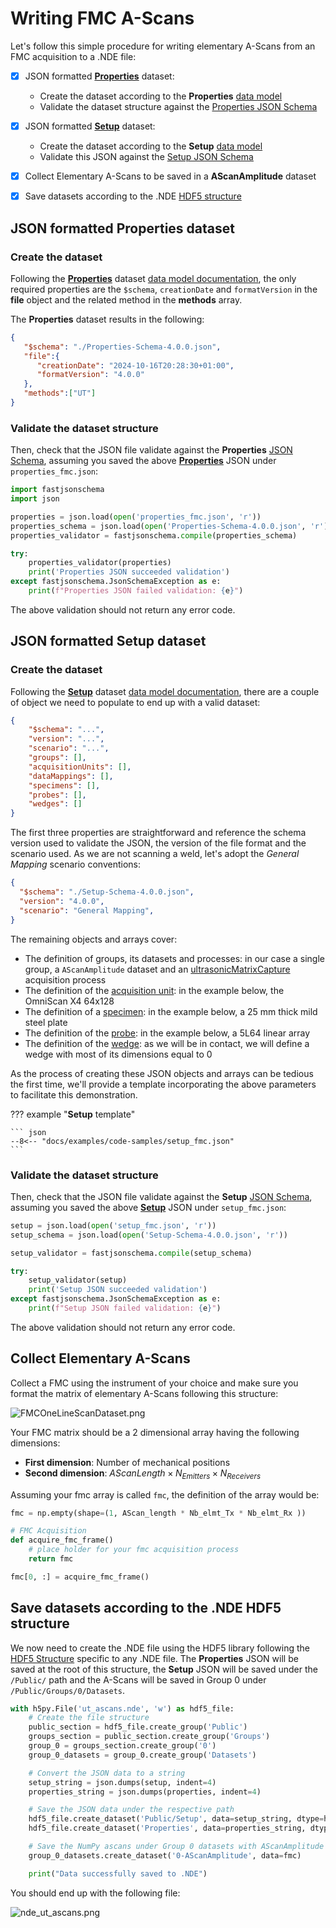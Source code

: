 # Writing FMC A-Scans

Let's follow this simple procedure for writing elementary A-Scans from an FMC acquisition to a .NDE file: 

- [x] JSON formatted [**Properties**](../../json-metadata/properties/index.md) dataset:
    - Create the dataset according to the **Properties** [data model](../../json-metadata/properties/data-model.md)
    - Validate the dataset structure against the [Properties JSON Schema](../../json-metadata/properties/schema_doc.md)
- [x] JSON formatted [**Setup**](../../json-metadata/setup/index.md) dataset:
    - Create the dataset according to the **Setup** [data model](../../json-metadata/setup/data-model/index.md)
    - Validate this JSON against the [Setup JSON Schema](../../json-metadata/setup/schema_doc.md)
- [x] Collect Elementary A-Scans to be saved in a **AScanAmplitude** dataset
- [x] Save datasets according to the .NDE [HDF5 structure](../../hdf5-structure/index.md)


## JSON formatted **Properties** dataset

### Create the dataset

Following the [**Properties**](../../json-metadata/properties/index.md) dataset [data model documentation](../../json-metadata/properties/data-model.md), the only required properties are the `$schema`,  `creationDate` and `formatVersion` in the **file** object and the related method in the **methods** array. 

The **Properties** dataset results in the following: 

``` json
{
   "$schema": "./Properties-Schema-4.0.0.json",
   "file":{
      "creationDate": "2024-10-16T20:28:30+01:00",
      "formatVersion": "4.0.0"
   },
   "methods":["UT"]
}
```

### Validate the dataset structure

Then, check that the JSON file validate against the **Properties** [JSON Schema](../../json-metadata/properties/schema_doc.md), assuming you saved the above [**Properties**](../../json-metadata/properties/index.md) JSON under `properties_fmc.json`: 

``` python
import fastjsonschema
import json

properties = json.load(open('properties_fmc.json', 'r'))
properties_schema = json.load(open('Properties-Schema-4.0.0.json', 'r'))
properties_validator = fastjsonschema.compile(properties_schema)

try:
    properties_validator(properties)
    print('Properties JSON succeeded validation')
except fastjsonschema.JsonSchemaException as e:
    print(f"Properties JSON failed validation: {e}")
```

The above validation should not return any error code. 

## JSON formatted **Setup** dataset

### Create the dataset

Following the [**Setup**](../../json-metadata/setup/index.md) dataset [data model documentation](../../json-metadata/setup/data-model/index.md), there are a couple of object we need to populate to end up with a valid dataset: 

``` json
{
    "$schema": "...",
    "version": "...",
    "scenario": "...",
    "groups": [],
    "acquisitionUnits": [],
    "dataMappings": [],
    "specimens": [],
    "probes": [],
    "wedges": []
}
```

The first three properties are straightforward and reference the schema version used to validate the JSON, the version of the file format and the scenario used. As we are not scanning a weld, let's adopt the *General Mapping* scenario conventions: 

``` json
{
  "$schema": "./Setup-Schema-4.0.0.json",
  "version": "4.0.0",
  "scenario": "General Mapping",
}
```

The remaining objects and arrays cover: 

- The definition of groups, its datasets and processes: in our case a single group, a `AScanAmplitude` dataset and an [ultrasonicMatrixCapture](../../json-metadata/setup/data-model/groups/processes/ultrasonicMatrixCapture.md) acquisition process
- The definition of the [acquisition unit](../../json-metadata/setup/data-model/acquisition-units.md): in the example below, the OmniScan X4 64x128
- The definition of a [specimen](../../json-metadata/setup/data-model/specimens.md): in the example below,  a 25 mm thick mild steel plate 
- The definition of the [probe](../../json-metadata/setup/data-model/probes.md): in the example below, a 5L64 linear array
- The definition of the [wedge](../../json-metadata/setup/data-model/wedges.md): as we will be in contact, we will define a wedge with most of its dimensions equal to 0

As the process of creating these JSON objects and arrays can be tedious the first time, we'll provide a template incorporating the above parameters to facilitate this demonstration.

??? example "**Setup** template"

    ``` json
    --8<-- "docs/examples/code-samples/setup_fmc.json"
    ```

### Validate the dataset structure

Then, check that the JSON file validate against the **Setup** [JSON Schema](../../json-metadata/setup/schema_doc.md), assuming you saved the above [**Setup**](../../json-metadata/setup/index.md) JSON under `setup_fmc.json`: 

``` python
setup = json.load(open('setup_fmc.json', 'r'))
setup_schema = json.load(open('Setup-Schema-4.0.0.json', 'r'))

setup_validator = fastjsonschema.compile(setup_schema)

try:
    setup_validator(setup)
    print('Setup JSON succeeded validation')
except fastjsonschema.JsonSchemaException as e:
    print(f"Setup JSON failed validation: {e}")
```

The above validation should not return any error code. 

## Collect Elementary A-Scans

Collect a FMC using the instrument of your choice and make sure you format the matrix of elementary A-Scans following this structure: 

![FMCOneLineScanDataset.png](../../assets/images/json-metadata/setup/data-model/groups/datasets/FMCOneLineScanDataset.png)

Your FMC matrix should be a 2 dimensional array having the following dimensions:

- **First dimension**: Number of mechanical positions
- **Second dimension**: $AScanLength \times N_{Emitters} \times N_{Receivers}$

Assuming your fmc array is called `fmc`, the definition of the array would be:

``` python
fmc = np.empty(shape=(1, AScan_length * Nb_elmt_Tx * Nb_elmt_Rx ))

# FMC Acquisition
def acquire_fmc_frame()
    # place holder for your fmc acquisition process
    return fmc 

fmc[0, :] = acquire_fmc_frame()
```

## Save datasets according to the .NDE HDF5 structure

We now need to create the .NDE file using the HDF5 library following the [HDF5 Structure](../../hdf5-structure/index.md) specific to any .NDE file. The **Properties** JSON will be saved at the root of this structure, the **Setup** JSON will be saved under the `/Public/` path and the A-Scans will be saved in Group 0 under `/Public/Groups/0/Datasets`. 

``` python 
with h5py.File('ut_ascans.nde', 'w') as hdf5_file:
    # Create the file structure
    public_section = hdf5_file.create_group('Public')
    groups_section = public_section.create_group('Groups')
    group_0 = groups_section.create_group('0')
    group_0_datasets = group_0.create_group('Datasets')

    # Convert the JSON data to a string
    setup_string = json.dumps(setup, indent=4)
    properties_string = json.dumps(properties, indent=4)

    # Save the JSON data under the respective path
    hdf5_file.create_dataset('Public/Setup', data=setup_string, dtype=h5py.string_dtype('utf-8', len(setup_string)))
    hdf5_file.create_dataset('Properties', data=properties_string, dtype=h5py.string_dtype('utf-8', len(properties_string)))

    # Save the NumPy ascans under Group 0 datasets with AScanAmplitude DataClass
    group_0_datasets.create_dataset('0-AScanAmplitude', data=fmc)

    print("Data successfully saved to .NDE")
```

You should end up with the following file:

![nde_ut_ascans.png](../../assets/images/examples/code-samples/nde_fmc_ascans.png)





